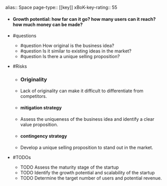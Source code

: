 alias:: Space
page-type:: [[key]]
xBoK-key-rating:: 55
- #### Growth potential: how far can it go? how many users can it reach? how much money can be made?
- #questions
  - #question How original is the business idea?
  - #question Is it similar to existing ideas in the market?
  - #question Is there a unique selling proposition?
- #Risks

  - ### Originality
  - Lack of originality can make it difficult to differentiate from competitors.
  - #### mitigation strategy
  - Assess the uniqueness of the business idea and identify a clear value proposition.
  - #### contingency strategy
  - Develop a unique selling proposition to stand out in the market.
- #TODOs
  - TODO Assess the maturity stage of the startup
  - TODO  Identify the growth potential and scalability of the startup
  - TODO  Determine the target number of users and potential revenue.


